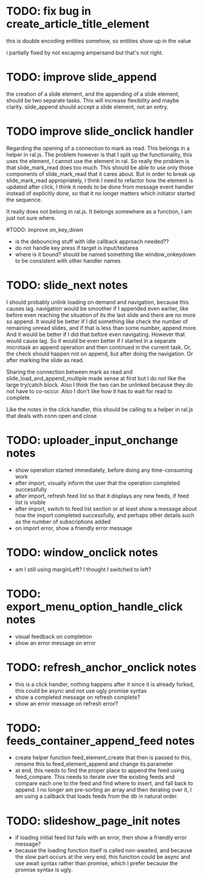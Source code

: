 
# TODO: fix bug in create_article_title_element

this is double encoding entities somehow, so entities show up in the value

i partially fixed by not escaping ampersand but that's not right.

# TODO: improve slide_append

the creation of a slide element, and the appending of a slide element, should be two separate tasks. This will increase flexibility and maybe clarity. slide_append should accept a slide element, not an entry.



# TODO improve slide_onclick handler

Regarding the opening of a connection to mark as read. This belongs in a helper in ral.js. The problem however is that I split up the functionality, this uses the element, I cannot use the element in ral. So really the problem is that slide_mark_read does too much. This should be able to use only those components of slide_mark_read that it cares about. But in order to break up slide_mark_read appropriately, I think I need to refactor how the element is updated after click, I think it needs to be done from message event handler instead of explicitly done, so that it no longer matters which initiator started the sequence.

It really does not belong in ral.js. It belongs somewhere as a function, I am just not sure where.

#TODO: improve on_key_down

* is the debouncing stuff with idle callback approach needed??
* do not handle key press if target is input/textarea
* where is it bound? should be named something like window_onkeydown to be consistent with other handler names

# TODO: slide_next notes

I should probably unlink loading on demand and navigation, because this causes lag. navigation would be smoother if I appended even earlier, like before even reaching the situation of its the last slide and there are no more so append. It would be better if I did something like check the number of remaining unread slides, and if that is less than some number, append more. And it would be better if I did that before even navigating. However that would cause lag. So it would be even better if I started in a separate microtask an append operation and then continued in the current task. Or, the check should happen not on append, but after doing the navigation. Or after marking the slide as read.

Sharing the connection between mark as read and slide_load_and_append_multiple made sense at first but I do not like the large try/catch block. Also I think the two can be unlinked because they do not have to co-occur. Also I don't like how it has to wait for read to complete.

Like the notes in the click handler, this should be calling to a helper in ral.js that deals with conn open and close

# TODO: uploader_input_onchange notes

* show operation started immediately, before doing any time-consuming work
* after import, visually inform the user that the operation completed successfully
* after import, refresh feed list so that it displays any new feeds, if feed list is visible
* after import, switch to feed list section or at least show a message about how the import completed successfully, and perhaps other details such as the number of subscriptions added
* on import error, show a friendly error message

# TODO: window_onclick notes

* am I still using marginLeft? I thought I switched to left?

# TODO: export_menu_option_handle_click notes

* visual feedback on completion
* show an error message on error

# TODO: refresh_anchor_onclick notes

* this is a click handler, nothing happens after it since it is already forked, this could be async and not use ugly promise syntax
* show a completed message on refresh complete?
* show an error message on refresh error?

# TODO: feeds_container_append_feed notes

* create helper function feed_element_create that then is passed to this, rename this to feed_element_append and change its parameter
* at end, this needs to find the proper place to append the feed using feed_compare. This needs to iterate over the existing feeds and compare each one to the feed and find where to insert, and fall back to append. I no longer am pre-sorting an array and then iterating over it, I am using a callback that loads feeds from the db in natural order.

# TODO: slideshow_page_init notes

* if loading initial feed list fails with an error, then show a friendly error message?
* because the loading function itself is called non-awaited, and because the slow part occurs at the very end, this function could be async and use await syntax rather than promise, which I prefer because the promise syntax is ugly.
